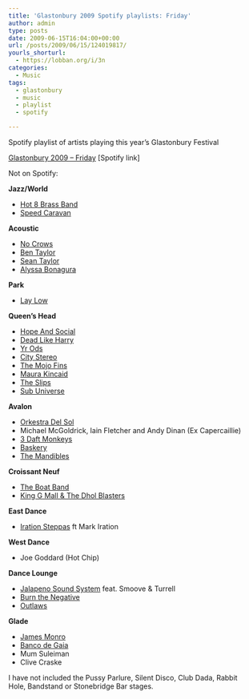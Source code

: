 ```yaml
---
title: 'Glastonbury 2009 Spotify playlists: Friday'
author: admin
type: posts
date: 2009-06-15T16:04:00+00:00
url: /posts/2009/06/15/124019817/
yourls_shorturl:
  - https://lobban.org/i/3n
categories:
  - Music
tags:
  - glastonbury
  - music
  - playlist
  - spotify

---
```

Spotify playlist of artists playing this year’s Glastonbury Festival

[Glastonbury 2009 &#8211; Friday][1] [Spotify link]

Not on Spotify:

**Jazz/World**

  * [Hot 8 Brass Band][2]
  * [Speed Caravan][3]

**Acoustic**

  * [No Crows][4]
  * [Ben Taylor][5]
  * [Sean Taylor][6]
  * [Alyssa Bonagura][7]

**Park**

  * [Lay Low][8]

**Queen&#8217;s Head**

  * [Hope And Social][9]
  * [Dead Like Harry][10]
  * [Yr Ods][11]
  * [City Stereo][12]
  * [The Mojo Fins][13]
  * [Maura Kincaid][14]
  * [The Slips][15]
  * [Sub Universe][16]

**Avalon**

  * [Orkestra Del Sol][17]
  * Michael McGoldrick, Iain Fletcher and Andy Dinan (Ex Capercaillie)
  * [3 Daft Monkeys][18]
  * [Baskery][19]
  * [The Mandibles][20]

**Croissant Neuf**

  * [The Boat Band][21]
  * [King G Mall & The Dhol Blasters][22]

**East Dance**

  * [Iration Steppas][23] ft Mark Iration

**West Dance** 

  * Joe Goddard (Hot Chip)

**Dance Lounge**

  * [Jalapeno Sound System][24] feat. Smoove & Turrell
  * [Burn the Negative][25]
  * [Outlaws][26]

**Glade**

  * [James Monro][27]
  * [Banco de Gaia][28]
  * Mum Suleiman
  * Clive Craske

I have not included the Pussy Parlure, Silent Disco, Club Dada, Rabbit Hole, Bandstand or Stonebridge Bar stages.

 [1]: http://open.spotify.com/user/nonimage/playlist/6uTKUEbUkO47C00KFQ6pVV
 [2]: http://www.hot8brassband.com/
 [3]: http://www.myspace.com/mehdihaddabthespeedcaravan
 [4]: http://nocrows.net/
 [5]: http://www.myspace.com/bentaylorofficial
 [6]: http://www.seantaylorsongs.com/
 [7]: http://www.myspace.com/alyssabonaguramusic
 [8]: http://www.myspace.com/baralovisa
 [9]: http://www.myspace.com/hopeandsocial
 [10]: http://www.myspace.com/deadlikeharrymusic
 [11]: http://www.myspace.com/yrods
 [12]: http://www.myspace.com/citystereo
 [13]: http://www.myspace.com/themojofins
 [14]: http://www.myspace.com/maurakincaid
 [15]: http://www.myspace.com/theslipsmusic
 [16]: http://www.myspace.com/subuniverse
 [17]: http://www.myspace.com/orkestradelsol
 [18]: http://www.myspace.com/3daftmonkeys
 [19]: http://www.myspace.com/baskery
 [20]: http://www.myspace.com/themandibles
 [21]: http://www.myspace.com/themandibleshttp://www.myspace.com/boatbanduk
 [22]: http://www.myspace.com/thedholblasters
 [23]: http://www.myspace.com/irationsteppas
 [24]: http://www.myspace.com/jalapenosoundsystem
 [25]: http://www.myspace.com/burnthenegative
 [26]: http://www.myspace.com/theoutlawdjs
 [27]: http://www.myspace.com/djjamesmonro
 [28]: http://www.myspace.com/bancodegaia